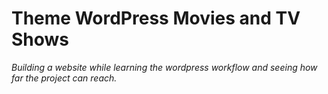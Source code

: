 # Theme WordPress Movies and TV Shows
*Building a website while learning the wordpress workflow and seeing how far the project can reach.*
